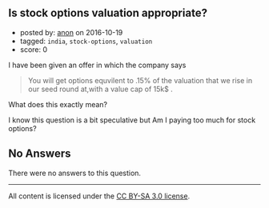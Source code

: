 ## Is stock options valuation appropriate?

- posted by: [anon](https://stackexchange.com/users/4079264/anon) on 2016-10-19
- tagged: `india`, `stock-options`, `valuation`
- score: 0

<p>I have been given an offer in which the company says</p>

<blockquote>
  <p>You will get options equvilent  to .15% of the valuation that we rise in our seed round at,with a value cap of 15k$ . </p>
</blockquote>

<p>What does this exactly mean?</p>

<p>I know this question is a bit speculative but Am I paying too much for stock options? </p>


## No Answers

There were no answers to this question.


---

All content is licensed under the [CC BY-SA 3.0 license](https://creativecommons.org/licenses/by-sa/3.0/).
